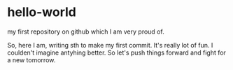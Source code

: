 # hello-world
my first repository on github which I am very proud of.

So, here I am, writing sth to make my first commit. It's really lot of fun. I coulden't imagine antyhing better. So let's push things forward and fight for a new tomorrow.
